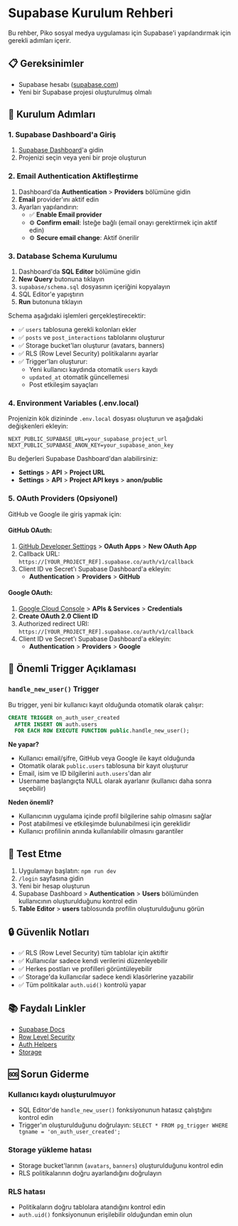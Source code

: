 # Supabase Kurulum Rehberi

Bu rehber, Piko sosyal medya uygulaması için Supabase'i yapılandırmak için gerekli adımları içerir.

## 📋 Gereksinimler

- Supabase hesabı ([supabase.com](https://supabase.com))
- Yeni bir Supabase projesi oluşturulmuş olmalı

## 🚀 Kurulum Adımları

### 1. Supabase Dashboard'a Giriş

1. [Supabase Dashboard](https://supabase.com/dashboard)'a gidin
2. Projenizi seçin veya yeni bir proje oluşturun

### 2. Email Authentication Aktifleştirme

1. Dashboard'da **Authentication** > **Providers** bölümüne gidin
2. **Email** provider'ını aktif edin
3. Ayarları yapılandırın:
   - ✅ **Enable Email provider**
   - ⚙️ **Confirm email**: İsteğe bağlı (email onayı gerektirmek için aktif edin)
   - ⚙️ **Secure email change**: Aktif önerilir

### 3. Database Schema Kurulumu

1. Dashboard'da **SQL Editor** bölümüne gidin
2. **New Query** butonuna tıklayın
3. `supabase/schema.sql` dosyasının içeriğini kopyalayın
4. SQL Editor'e yapıştırın
5. **Run** butonuna tıklayın

Schema aşağıdaki işlemleri gerçekleştirecektir:
- ✅ `users` tablosuna gerekli kolonları ekler
- ✅ `posts` ve `post_interactions` tablolarını oluşturur
- ✅ Storage bucket'ları oluşturur (avatars, banners)
- ✅ RLS (Row Level Security) politikalarını ayarlar
- ✅ Trigger'ları oluşturur:
  - Yeni kullanıcı kaydında otomatik `users` kaydı
  - `updated_at` otomatik güncellemesi
  - Post etkileşim sayaçları

### 4. Environment Variables (.env.local)

Projenizin kök dizininde `.env.local` dosyası oluşturun ve aşağıdaki değişkenleri ekleyin:

```env
NEXT_PUBLIC_SUPABASE_URL=your_supabase_project_url
NEXT_PUBLIC_SUPABASE_ANON_KEY=your_supabase_anon_key
```

Bu değerleri Supabase Dashboard'dan alabilirsiniz:
- **Settings** > **API** > **Project URL**
- **Settings** > **API** > **Project API keys** > **anon/public**

### 5. OAuth Providers (Opsiyonel)

GitHub ve Google ile giriş yapmak için:

#### GitHub OAuth:
1. [GitHub Developer Settings](https://github.com/settings/developers) > **OAuth Apps** > **New OAuth App**
2. Callback URL: `https://[YOUR_PROJECT_REF].supabase.co/auth/v1/callback`
3. Client ID ve Secret'ı Supabase Dashboard'a ekleyin:
   - **Authentication** > **Providers** > **GitHub**

#### Google OAuth:
1. [Google Cloud Console](https://console.cloud.google.com/) > **APIs & Services** > **Credentials**
2. **Create OAuth 2.0 Client ID**
3. Authorized redirect URI: `https://[YOUR_PROJECT_REF].supabase.co/auth/v1/callback`
4. Client ID ve Secret'ı Supabase Dashboard'a ekleyin:
   - **Authentication** > **Providers** > **Google**

## 🔧 Önemli Trigger Açıklaması

### `handle_new_user()` Trigger

Bu trigger, yeni bir kullanıcı kayıt olduğunda otomatik olarak çalışır:

```sql
CREATE TRIGGER on_auth_user_created
  AFTER INSERT ON auth.users
  FOR EACH ROW EXECUTE FUNCTION public.handle_new_user();
```

**Ne yapar?**
- Kullanıcı email/şifre, GitHub veya Google ile kayıt olduğunda
- Otomatik olarak `public.users` tablosuna bir kayıt oluşturur
- Email, isim ve ID bilgilerini `auth.users`'dan alır
- Username başlangıçta NULL olarak ayarlanır (kullanıcı daha sonra seçebilir)

**Neden önemli?**
- Kullanıcının uygulama içinde profil bilgilerine sahip olmasını sağlar
- Post atabilmesi ve etkileşimde bulunabilmesi için gereklidir
- Kullanıcı profilinin anında kullanılabilir olmasını garantiler

## 🧪 Test Etme

1. Uygulamayı başlatın: `npm run dev`
2. `/login` sayfasına gidin
3. Yeni bir hesap oluşturun
4. Supabase Dashboard > **Authentication** > **Users** bölümünden kullanıcının oluşturulduğunu kontrol edin
5. **Table Editor** > **users** tablosunda profilin oluşturulduğunu görün

## 🔒 Güvenlik Notları

- ✅ RLS (Row Level Security) tüm tablolar için aktiftir
- ✅ Kullanıcılar sadece kendi verilerini düzenleyebilir
- ✅ Herkes postları ve profilleri görüntüleyebilir
- ✅ Storage'da kullanıcılar sadece kendi klasörlerine yazabilir
- ✅ Tüm politikalar `auth.uid()` kontrolü yapar

## 📚 Faydalı Linkler

- [Supabase Docs](https://supabase.com/docs)
- [Row Level Security](https://supabase.com/docs/guides/auth/row-level-security)
- [Auth Helpers](https://supabase.com/docs/guides/auth/auth-helpers/nextjs)
- [Storage](https://supabase.com/docs/guides/storage)

## 🆘 Sorun Giderme

### Kullanıcı kaydı oluşturulmuyor
- SQL Editor'de `handle_new_user()` fonksiyonunun hatasız çalıştığını kontrol edin
- Trigger'ın oluşturulduğunu doğrulayın: `SELECT * FROM pg_trigger WHERE tgname = 'on_auth_user_created';`

### Storage yükleme hatası
- Storage bucket'larının (`avatars`, `banners`) oluşturulduğunu kontrol edin
- RLS politikalarının doğru ayarlandığını doğrulayın

### RLS hatası
- Politikaların doğru tablolara atandığını kontrol edin
- `auth.uid()` fonksiyonunun erişilebilir olduğundan emin olun

